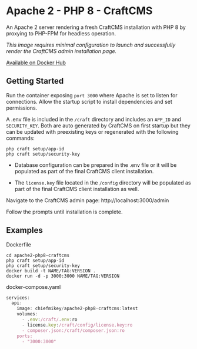# **Apache 2 - PHP 8 - CraftCMS**

An Apache 2 server rendering a fresh CraftCMS installation with PHP 8 by
proxying to PHP-FPM for headless operation.

_This image requires minimal configuration to launch and successfully render the
CraftCMS admin installation page._

[Available on Docker Hub](https://hub.docker.com/repository/docker/chiefmikey/apache2-php8-craftcms)

## **Getting Started**

Run the container exposing `port 3000` where Apache is set to listen for
connections. Allow the startup script to install dependencies and set
permissions.

A .env file is included in the `/craft` directory and includes an `APP_ID` and
`SECURITY_KEY`. Both are auto generated by CraftCMS on first startup but they
can be updated with preexisting keys or regenerated with the following commands:

```shell
php craft setup/app-id
php craft setup/security-key
```

- Database configuration can be prepared in the .env file or it will be
  populated as part of the final CraftCMS client installation.

- The `license.key` file located in the `/config` directory will be populated as
  part of the final CraftCMS client installation as well.

Navigate to the CraftCMS admin page: http://localhost:3000/admin

Follow the prompts until installation is complete.

## Examples

Dockerfile

```shell
cd apache2-php8-craftcms
php craft setup/app-id
php craft setup/security-key
docker build -t NAME/TAG:VERSION .
docker run -d -p 3000:3000 NAME/TAG:VERSION
```

docker-compose.yaml

```js
services:
  api:
    image: chiefmikey/apache2-php8-craftcms:latest
    volumes:
      - .env:/craft/.env:ro
      - license.key:/craft/config/license.key:ro
      - composer.json:/craft/composer.json:ro
    ports:
      - "3000:3000"
```
